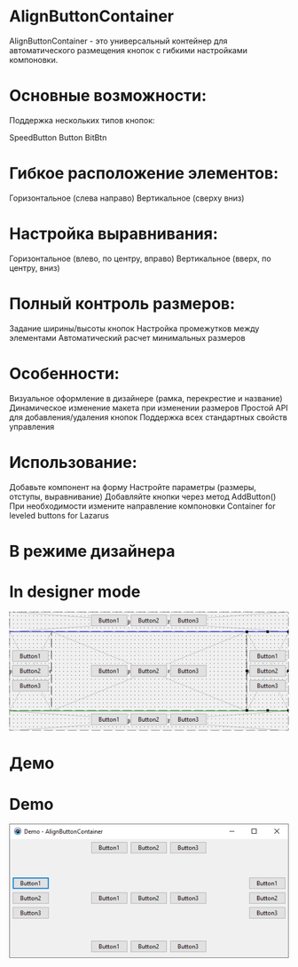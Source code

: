 # AlignButtonContainer

AlignButtonContainer - это универсальный контейнер для автоматического размещения кнопок с гибкими настройками компоновки.

# Основные возможности:
Поддержка нескольких типов кнопок:

SpeedButton
Button
BitBtn

# Гибкое расположение элементов:
Горизонтальное (слева направо)
Вертикальное (сверху вниз)

# Настройка выравнивания:
Горизонтальное (влево, по центру, вправо)
Вертикальное (вверх, по центру, вниз)

# Полный контроль размеров:
Задание ширины/высоты кнопок
Настройка промежутков между элементами
Автоматический расчет минимальных размеров

# Особенности:
Визуальное оформление в дизайнере (рамка, перекрестие и название)
Динамическое изменение макета при изменении размеров
Простой API для добавления/удаления кнопок
Поддержка всех стандартных свойств управления

# Использование:
Добавьте компонент на форму
Настройте параметры (размеры, отступы, выравнивание)
Добавляйте кнопки через метод AddButton()
При необходимости измените направление компоновки
Container for leveled buttons for Lazarus

# В режиме дизайнера
# In designer mode

![image](/image.png "image")


# Демо
# Demo

![image](/demo.png "image")
